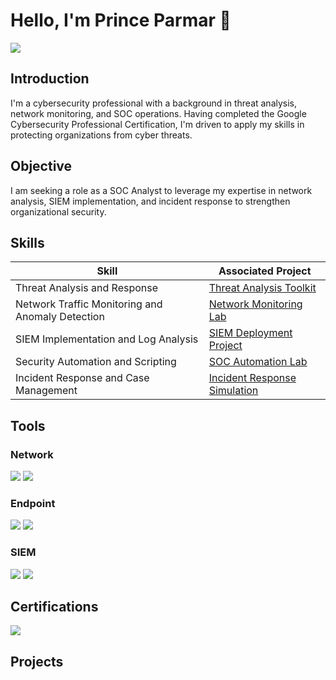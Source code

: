 # Hello, I'm Prince Parmar 👋
<a href="www.linkedin.com/in/princeparmar21"><img src="https://img.shields.io/badge/-LinkedIn-0072b1?&style=for-the-badge&logo=linkedin&logoColor=white" /></a>

## Introduction
I'm a cybersecurity professional with a background in threat analysis, network monitoring, and SOC operations. Having completed the Google Cybersecurity Professional Certification, I'm driven to apply my skills in protecting organizations from cyber threats.

## Objective
I am seeking a role as a SOC Analyst to leverage my expertise in network analysis, SIEM implementation, and incident response to strengthen organizational security.

## Skills

| Skill                                         | Associated Project                                   |
|-----------------------------------------------|------------------------------------------------------|
| Threat Analysis and Response                  | <a href="https://github.com/your-username/threat-analysis-project">Threat Analysis Toolkit</a> |
| Network Traffic Monitoring and Anomaly Detection | <a href="https://github.com/your-username/network-monitoring-project">Network Monitoring Lab</a> |
| SIEM Implementation and Log Analysis          | <a href="https://github.com/your-username/siem-implementation-lab">SIEM Deployment Project</a> |
| Security Automation and Scripting             | <a href="https://github.com/your-username/security-automation-project">SOC Automation Lab</a> |
| Incident Response and Case Management         | <a href="https://github.com/your-username/incident-response-lab">Incident Response Simulation</a> |

## Tools

### Network
<div>
    <img src="https://img.shields.io/badge/-Wireshark-1679A7?&style=for-the-badge&logo=Wireshark&logoColor=white" />
    <img src="https://img.shields.io/badge/-Packet_Tracer-026E00?&style=for-the-badge&logo=Cisco&logoColor=white" />
</div>

### Endpoint
<div>
    <img src="https://img.shields.io/badge/-Microsoft_Defender_for_Endpoint-00A4EF?&style=for-the-badge&logo=Microsoft&logoColor=white" />
    <img src="https://img.shields.io/badge/-Windows_Defender_Firewall-0078D7?&style=for-the-badge&logo=Microsoft&logoColor=white" />
</div>

### SIEM
<div>
    <img src="https://img.shields.io/badge/-Splunk-000000?&style=for-the-badge&logo=Splunk&logoColor=white" />
    <img src="https://img.shields.io/badge/-Elastic-005571?&style=for-the-badge&logo=Elastic&logoColor=white" />
</div>


## Certifications
<div>
    <img src="https://img.shields.io/badge/-Google_Cybersecurity_Professional_Certification-4285F4?&style=for-the-badge&logo=Google&logoColor=white" />
</div>

## Projects
